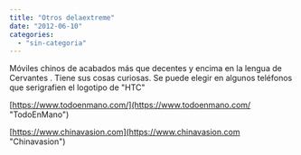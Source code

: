 ```yaml
---
title: "Otros delaextreme"
date: "2012-06-10"
categories: 
  - "sin-categoria"
---
```


Móviles chinos de acabados más que decentes y encima en la lengua de Cervantes . Tiene sus cosas curiosas. Se puede elegir en algunos teléfonos que serigrafien el logotipo de "HTC"

[https://www.todoenmano.com/](https://www.todoenmano.com/ "TodoEnMano")

[https://www.chinavasion.com](https://www.chinavasion.com "Chinavasion")
